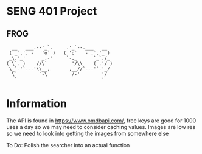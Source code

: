# SENG 401 Project
## FROG
```
  __   ___.--'_`.     .'_`--.___   __
 ( _`.'. -   'o` )   ( 'o`   - .`.'_ )
 _\.'_'      _.-'     `-._      `_`./_
( \`. )    //\`         '/\\    ( .'/ )
 \_`-'`---'\\__,       ,__//`---'`-'_/
  \`        `-\         /-'        '/
   `                               '  
```
# Information

The API is found in https://www.omdbapi.com/, free keys are good for 1000 uses a day so we may need to consider caching values.
Images are low res so we need to look into getting the images from somewhere else

To Do:
Polish the searcher into an actual function

